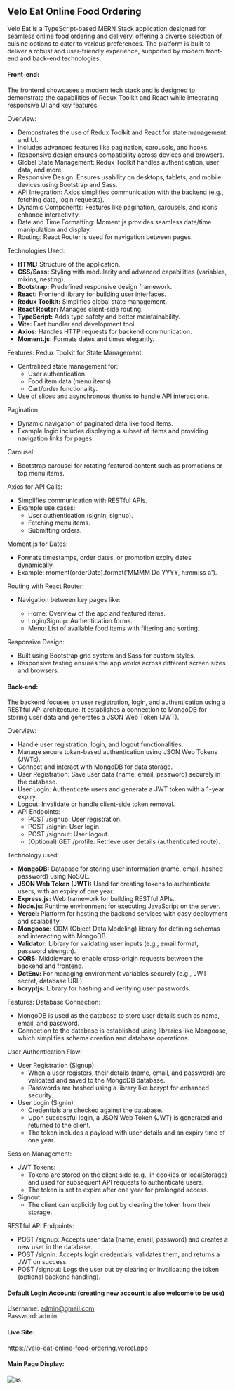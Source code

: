 ## Velo Eat Online Food Ordering
 
Velo Eat is a TypeScript-based MERN Stack application designed for seamless online food ordering and delivery, offering a diverse selection of cuisine options to cater to various preferences. The platform is built to deliver a robust and user-friendly experience, supported by modern front-end and back-end technologies.

#### Front-end: <br/>

The frontend showcases a modern tech stack and is designed to demonstrate the capabilities of Redux Toolkit and React while integrating responsive UI and key features.

Overview:
<ul>
<li>Demonstrates the use of Redux Toolkit and React for state management and UI.</li>
<li>Includes advanced features like pagination, carousels, and hooks.</li>
<li>Responsive design ensures compatibility across devices and browsers.</li>
<li>Global State Management: Redux Toolkit handles authentication, user data, and more.</li>
<li>Responsive Design: Ensures usability on desktops, tablets, and mobile devices using Bootstrap and Sass.</li>
<li>API Integration: Axios simplifies communication with the backend (e.g., fetching data, login requests).</li>
<li>Dynamic Components: Features like pagination, carousels, and icons enhance interactivity.</li>
<li>Date and Time Formatting: Moment.js provides seamless date/time manipulation and display.</li>
<li>Routing: React Router is used for navigation between pages.</li>
</ul>

Technologies Used:
<ul>
<li> <strong>HTML:</strong> Structure of the application. </li>
<li> <strong>CSS/Sass:</strong> Styling with modularity and advanced capabilities (variables, mixins, nesting). </li>
<li> <strong>Bootstrap:</strong> Predefined responsive design framework. </li>
<li> <strong>React:</strong> Frontend library for building user interfaces. </li>
<li> <strong>Redux Toolkit:</strong> Simplifies global state management. </li>
<li> <strong>React Router:</strong> Manages client-side routing. </li>
<li> <strong>TypeScript:</strong> Adds type safety and better maintainability. </li>
<li> <strong>Vite:</strong> Fast bundler and development tool. </li>
<li> <strong>Axios:</strong> Handles HTTP requests for backend communication. </li>
<li> <strong>Moment.js:</strong> Formats dates and times elegantly.</li>
</ul>

Features:
Redux Toolkit for State Management:
<ul>
<li>Centralized state management for:
    <ul>
        <li>User authentication.</li>
        <li>Food item data (menu items).</li>
        <li>Cart/order functionality.</li>
    </ul>
</li>
<li>Use of slices and asynchronous thunks to handle API interactions.</li>
</ul>
Pagination:
<ul>
<li>Dynamic navigation of paginated data like food items.</li>
<li>Example logic includes displaying a subset of items and providing navigation links for pages.</li>
</ul>
Carousel:
<ul>
<li>Bootstrap carousel for rotating featured content such as promotions or top menu items.</li>
</ul>
Axios for API Calls:
<ul>
<li>Simplifies communication with RESTful APIs.</li>
<li>Example use cases:
<ul>
<li>User authentication (signin, signup).</li>
<li>Fetching menu items.</li>
<li>Submitting orders.</li>
</ul>
</li>
</ul>
Moment.js for Dates:
<ul>
<li>Formats timestamps, order dates, or promotion expiry dates dynamically.</li>
<li>Example: moment(orderDate).format('MMMM Do YYYY, h:mm:ss a').</li>
</ul>
Routing with React Router:
<ul>
<li>Navigation between key pages like:</li>
<ul>
<li>Home: Overview of the app and featured items.</li>
<li>Login/Signup: Authentication forms.</li>
<li>Menu: List of available food items with filtering and sorting.</li>
</ul>
</ul>
Responsive Design:
<ul>
<li>Built using Bootstrap grid system and Sass for custom styles.</li>
<li>Responsive testing ensures the app works across different screen sizes and browsers.</li>
</ul>

#### Back-end: <br/>
The backend focuses on user registration, login, and authentication using a RESTful API architecture. It establishes a connection to MongoDB for storing user data and generates a JSON Web Token (JWT).

Overview:
<ul>
<li>Handle user registration, login, and logout functionalities.</li>
<li>Manage secure token-based authentication using JSON Web Tokens (JWTs).</li>
<li>Connect and interact with MongoDB for data storage.</li>
<li>User Registration: Save user data (name, email, password) securely in the database.</li>
<li>User Login: Authenticate users and generate a JWT token with a 1-year expiry.</li>
<li>Logout: Invalidate or handle client-side token removal.</li>
<li>API Endpoints:
<ul>
<li>POST /signup: User registration.</li>
<li>POST /signin: User login.</li>
<li>POST /signout: User logout.</li>
<li>(Optional) GET /profile: Retrieve user details (authenticated route).</li>
</ul>
</li>
</ul>

Technology used:
<ul>
<li> <strong>MongoDB:</strong> Database for storing user information (name, email, hashed password) using NoSQL. </li>
<li> <strong>JSON Web Token (JWT):</strong> Used for creating tokens to authenticate users, with an expiry of one year. </li>
<li> <strong>Express.js:</strong> Web framework for building RESTful APIs. </li>
<li> <strong>Node.js:</strong> Runtime environment for executing JavaScript on the server. </li>
<li> <strong>Vercel:</strong> Platform for hosting the backend services with easy deployment and scalability. </li>
<li> <strong>Mongoose:</strong> ODM (Object Data Modeling) library for defining schemas and interacting with MongoDB. </li>
<li> <strong>Validator:</strong> Library for validating user inputs (e.g., email format, password strength). </li>
<li> <strong>CORS:</strong> Middleware to enable cross-origin requests between the backend and frontend. </li>
<li> <strong>DotEnv:</strong> For managing environment variables securely (e.g., JWT secret, database URL). </li>
<li> <strong>bcryptjs:</strong> Library for hashing and verifying user passwords. </li>
</ul>

Features:
Database Connection:
<ul>
<li>MongoDB is used as the database to store user details such as name, email, and password.</li>
<li>Connection to the database is established using libraries like Mongoose, which simplifies schema creation and database operations.</li>
</ul>
User Authentication Flow:
<ul>
<li>User Registration (Signup):
<ul>
<li>When a user registers, their details (name, email, and password) are validated and saved to the MongoDB database.</li>
<li>Passwords are hashed using a library like bcrypt for enhanced security.</li>
</ul>
</li>
<li>User Login (Signin):
<ul>
<li>Credentials are checked against the database.</li>
<li>Upon successful login, a JSON Web Token (JWT) is generated and returned to the client.</li>
<li>The token includes a payload with user details and an expiry time of one year.</li>
</ul>
</li>
</ul>

Session Management:
<ul>
<li>JWT Tokens:
<ul>
<li>Tokens are stored on the client side (e.g., in cookies or localStorage) and used for subsequent API requests to authenticate users.</li>
<li>The token is set to expire after one year for prolonged access.</li>
</ul>
</li>
<li>Signout:
<ul>
<li>The client can explicitly log out by clearing the token from their storage.</li>
</ul>
</li>
</ul>

RESTful API Endpoints:
<ul>
<li>POST /signup: Accepts user data (name, email, password) and creates a new user in the database.</li>
<li>POST /signin: Accepts login credentials, validates them, and returns a JWT on success.</li>
<li>POST /signout: Logs the user out by clearing or invalidating the token (optional backend handling).</li>
</ul>

#### Default Login Account: (creating new account is also welcome to be use)
Username: admin@gmail.com<br/>
Password: admin

#### Live Site: 
https://velo-eat-online-food-ordering.vercel.app

#### Main Page Display:
![as](https://github.com/gerald-encabo/velo-eat-online-food-ordering/assets/15988182/6e0b6896-01e8-45b7-8a41-d6faa021f31e)
